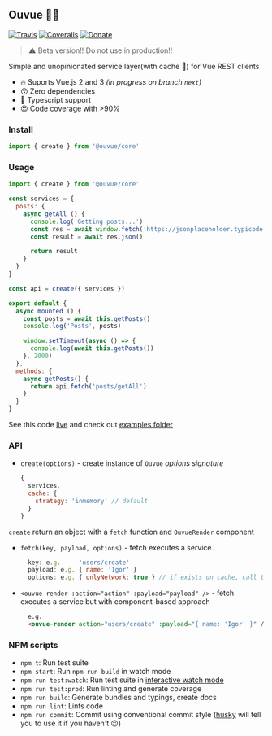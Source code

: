 ## Ouvue 👂🏻

[![Travis](https://img.shields.io/travis/IgorHalfeld/ouvue.svg)](https://travis-ci.org/IgorHalfeld/ouvue)
[![Coveralls](https://img.shields.io/coveralls/alexjoverm/typescript-library-starter.svg)](https://coveralls.io/github/alexjoverm/typescript-library-starter)
[![Donate](https://img.shields.io/badge/donate-picpay-green.svg)](http://picpay.me/igorhalfeld)

> ⚠️  Beta version!! Do not use in production!!

Simple and unopinionated service layer(with cache 🤩) for Vue REST clients 

- 🔥 Suports Vue.js 2 and 3 _(in progress on branch `next`)_
- 😙 Zero dependencies
- 💅 Typescript support
- 😍 Code coverage with >90% 

### Install

```javascript
import { create } from '@ouvue/core'
```

### Usage

```js
import { create } from '@ouvue/core'

const services = {
  posts: {
    async getAll () {
      console.log('Getting posts...')
      const res = await window.fetch('https://jsonplaceholder.typicode.com/posts')
      const result = await res.json()

      return result
    }
  }
}

const api = create({ services })

export default {
  async mounted () {
    const posts = await this.getPosts()
    console.log('Posts', posts)

    window.setTimeout(async () => {
      console.log(await this.getPosts())
    }, 2000)
  },
  methods: {
    async getPosts() {
      return api.fetch('posts/getAll')
    }
  }
}
```

See this code [live](https://ouvue-basic-vue-demo.surge.sh/) and check out [examples folder](https://github.com/IgorHalfeld/ouvue/tree/master/examples/)

### API

- `create(options)` - create instance of `Ouvue`
  _options signature_
    ```js
    {
      services,
      cache: {
        strategy: 'inmemory' // default
      }
    }
    ```
`create` return an object with a `fetch` function and `OuvueRender` component

- `fetch(key, payload, options)` - fetch executes a service.
    ```js
      key: e.g.     'users/create'
      payload: e.g. { name: 'Igor' }
      options: e.g. { onlyNetwork: true } // if exists on cache, call the network and update the cache
    ```
- `<ouvue-render :action="action" :payload="payload" />` - fetch executes a service but with component-based approach
    ```html
      e.g.
      <ouvue-render action="users/create" :payload="{ name: 'Igor' }" />
    ```

### NPM scripts

 - `npm t`: Run test suite
 - `npm start`: Run `npm run build` in watch mode
 - `npm run test:watch`: Run test suite in [interactive watch mode](http://facebook.github.io/jest/docs/cli.html#watch)
 - `npm run test:prod`: Run linting and generate coverage
 - `npm run build`: Generate bundles and typings, create docs
 - `npm run lint`: Lints code
 - `npm run commit`: Commit using conventional commit style ([husky](https://github.com/typicode/husky) will tell you to use it if you haven't :wink:)
